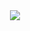 <div id="header" align="center">
  <img src="https://tenor.com/ru/view/computer-nerds-geeky-coding-hack-gif-14794084"/>
</div>
